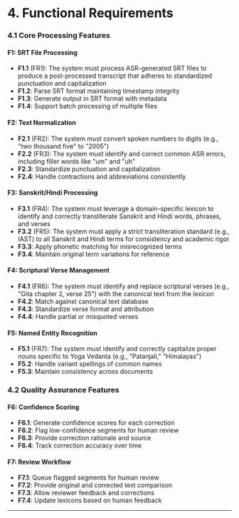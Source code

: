 # 4. Functional Requirements

### 4.1 Core Processing Features

#### F1: SRT File Processing
- **F1.1** (FR1): The system must process ASR-generated SRT files to produce a post-processed transcript that adheres to standardized punctuation and capitalization
- **F1.2**: Parse SRT format maintaining timestamp integrity
- **F1.3**: Generate output in SRT format with metadata
- **F1.4**: Support batch processing of multiple files

#### F2: Text Normalization
- **F2.1** (FR2): The system must convert spoken numbers to digits (e.g., "two thousand five" to "2005")
- **F2.2** (FR3): The system must identify and correct common ASR errors, including filler words like "um" and "uh"
- **F2.3**: Standardize punctuation and capitalization
- **F2.4**: Handle contractions and abbreviations consistently

#### F3: Sanskrit/Hindi Processing
- **F3.1** (FR4): The system must leverage a domain-specific lexicon to identify and correctly transliterate Sanskrit and Hindi words, phrases, and verses
- **F3.2** (FR5): The system must apply a strict transliteration standard (e.g., IAST) to all Sanskrit and Hindi terms for consistency and academic rigor
- **F3.3**: Apply phonetic matching for misrecognized terms
- **F3.4**: Maintain original term variations for reference

#### F4: Scriptural Verse Management
- **F4.1** (FR6): The system must identify and replace scriptural verses (e.g., "Gita chapter 2, verse 25") with the canonical text from the lexicon
- **F4.2**: Match against canonical text database
- **F4.3**: Standardize verse format and attribution
- **F4.4**: Handle partial or misquoted verses

#### F5: Named Entity Recognition
- **F5.1** (FR7): The system must identify and correctly capitalize proper nouns specific to Yoga Vedanta (e.g., "Patanjali," "Himalayas")
- **F5.2**: Handle variant spellings of common names
- **F5.3**: Maintain consistency across documents

### 4.2 Quality Assurance Features

#### F6: Confidence Scoring
- **F6.1**: Generate confidence scores for each correction
- **F6.2**: Flag low-confidence segments for human review
- **F6.3**: Provide correction rationale and source
- **F6.4**: Track correction accuracy over time

#### F7: Review Workflow
- **F7.1**: Queue flagged segments for human review
- **F7.2**: Provide original and corrected text comparison
- **F7.3**: Allow reviewer feedback and corrections
- **F7.4**: Update lexicons based on human feedback

---
